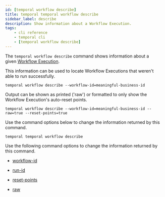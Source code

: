 ```yaml
---
id: [temporal workflow describe]
title: temporal temporal workflow describe
sidebar_label: describe
description: Show information about a Workflow Execution.
tags:
	- cli reference
	- temporal cli
	- [temporal workflow describe]
---
```


The `temporal workflow describe` command shows information about a given
[Workflow Execution](/concepts/what-is-a-workflow-execution).

This information can be used to locate Workflow Executions that weren't able to run successfully.

`temporal workflow describe --workflow-id=meaningful-business-id`

Output can be shown as printed ('raw') or formatted to only show the Workflow Execution's auto-reset points.

`temporal workflow describe --workflow-id=meaningful-business-id --raw=true --reset-points=true`

Use the command options below to change the information returned by this command.

`temporal temporal workflow describe`

Use the following command options to change the information returned by this command.



- [workflow-id](/cli/cmd-options/workflow-id)

- [run-id](/cli/cmd-options/run-id)



- [reset-points](/cli/cmd-options/reset-points)

- [raw](/cli/cmd-options/raw)


